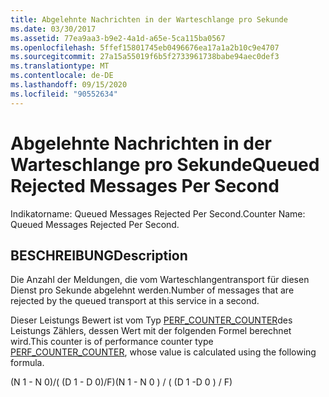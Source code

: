 ```yaml
---
title: Abgelehnte Nachrichten in der Warteschlange pro Sekunde
ms.date: 03/30/2017
ms.assetid: 77ea9aa3-b9e2-4a1d-a65e-5ca115ba0567
ms.openlocfilehash: 5ffef15801745eb0496676ea17a1a2b10c9e4707
ms.sourcegitcommit: 27a15a55019f6b5f2733961738babe94aec0def3
ms.translationtype: MT
ms.contentlocale: de-DE
ms.lasthandoff: 09/15/2020
ms.locfileid: "90552634"
---
```

# <a name="queued-rejected-messages-per-second"></a><span data-ttu-id="3f934-102">Abgelehnte Nachrichten in der Warteschlange pro Sekunde</span><span class="sxs-lookup"><span data-stu-id="3f934-102">Queued Rejected Messages Per Second</span></span>
<span data-ttu-id="3f934-103">Indikatorname: Queued Messages Rejected Per Second.</span><span class="sxs-lookup"><span data-stu-id="3f934-103">Counter Name: Queued Messages Rejected Per Second.</span></span>  
  
## <a name="description"></a><span data-ttu-id="3f934-104">BESCHREIBUNG</span><span class="sxs-lookup"><span data-stu-id="3f934-104">Description</span></span>  
 <span data-ttu-id="3f934-105">Die Anzahl der Meldungen, die vom Warteschlangentransport für diesen Dienst pro Sekunde abgelehnt werden.</span><span class="sxs-lookup"><span data-stu-id="3f934-105">Number of messages that are rejected by the queued transport at this service in a second.</span></span>  
  
 <span data-ttu-id="3f934-106">Dieser Leistungs Bewert ist vom Typ [PERF_COUNTER_COUNTER](/previous-versions/windows/it-pro/windows-server-2003/cc740048(v=ws.10))des Leistungs Zählers, dessen Wert mit der folgenden Formel berechnet wird.</span><span class="sxs-lookup"><span data-stu-id="3f934-106">This counter is of performance counter type [PERF_COUNTER_COUNTER](/previous-versions/windows/it-pro/windows-server-2003/cc740048(v=ws.10)), whose value is calculated using the following formula.</span></span>  
  
 <span data-ttu-id="3f934-107">(N 1 - N 0)/( (D 1 - D 0)/F)</span><span class="sxs-lookup"><span data-stu-id="3f934-107">(N 1 - N 0 ) / ( (D 1 -D 0 ) / F)</span></span>
